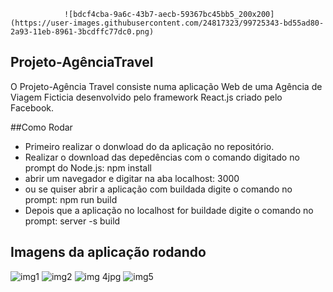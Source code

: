 				![bdcf4cba-9a6c-43b7-aecb-59367bc45bb5_200x200](https://user-images.githubusercontent.com/24817323/99725343-bd55ad80-2a93-11eb-8961-3bcdffc77dc0.png)


## Projeto-AgênciaTravel

O Projeto-Agência Travel consiste numa aplicação Web de uma Agência de Viagem Ficticia desenvolvido pelo framework React.js criado pelo Facebook. 


##Como Rodar
 - Primeiro realizar o donwload do da aplicação no repositório.
 - Realizar o download das depedências com o comando digitado no prompt do Node.js: <span>npm install</span>
 - abrir um navegador e digitar na aba localhost: 3000
 - ou se quiser abrir a aplicação com buildada digite o comando no prompt: <span>npm run build</span>
 - Depois que a aplicação no localhost for buildade digite o comando no prompt: <span> server -s build </span>
 
 
 ## Imagens da aplicação rodando
 
![img1](https://user-images.githubusercontent.com/24817323/99723100-7adea180-2a90-11eb-8328-dbaa68c09067.jpg)
![img2](https://user-images.githubusercontent.com/24817323/99723125-84680980-2a90-11eb-8731-b5479bc1c837.jpg)
![img 4jpg](https://user-images.githubusercontent.com/24817323/99723503-0a845000-2a91-11eb-99f9-e955cf7ca537.jpg)
![img5](https://user-images.githubusercontent.com/24817323/99723528-1112c780-2a91-11eb-83c7-cf410198669a.jpg)


